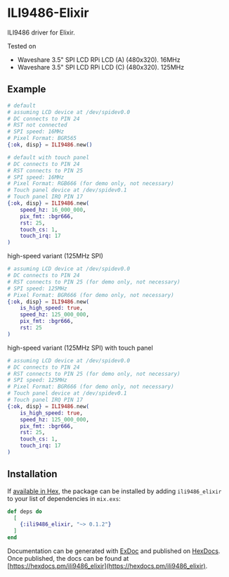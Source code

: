 # ILI9486-Elixir

ILI9486 driver for Elixir.

Tested on 
- Waveshare 3.5" SPI LCD RPi LCD (A) (480x320). 16MHz
- Waveshare 3.5" SPI LCD RPi LCD (C) (480x320). 125MHz

## Example

```elixir
# default
# assuming LCD device at /dev/spidev0.0
# DC connects to PIN 24
# RST not connected
# SPI speed: 16MHz
# Pixel Format: BGR565
{:ok, disp} = ILI9486.new()
```

```elixir
# default with touch panel
# DC connects to PIN 24
# RST connects to PIN 25
# SPI speed: 16MHz
# Pixel Format: RGB666 (for demo only, not necessary)
# Touch panel device at /dev/spidev0.1
# Touch panel IRQ PIN 17
{:ok, disp} = ILI9486.new(
    speed_hz: 16_000_000,
    pix_fmt: :bgr666,
    rst: 25,
    touch_cs: 1,
    touch_irq: 17
)
```

high-speed variant (125MHz SPI)
```elixir
# assuming LCD device at /dev/spidev0.0
# DC connects to PIN 24
# RST connects to PIN 25 (for demo only, not necessary)
# SPI speed: 125MHz
# Pixel Format: BGR666 (for demo only, not necessary)
{:ok, disp} = ILI9486.new(
    is_high_speed: true,
    speed_hz: 125_000_000,
    pix_fmt: :bgr666,
    rst: 25
)
```

high-speed variant (125MHz SPI) with touch panel
```elixir
# assuming LCD device at /dev/spidev0.0
# DC connects to PIN 24
# RST connects to PIN 25 (for demo only, not necessary)
# SPI speed: 125MHz
# Pixel Format: BGR666 (for demo only, not necessary)
# Touch panel device at /dev/spidev0.1
# Touch panel IRQ PIN 17
{:ok, disp} = ILI9486.new(
    is_high_speed: true,
    speed_hz: 125_000_000,
    pix_fmt: :bgr666,
    rst: 25,
    touch_cs: 1,
    touch_irq: 17
)
```

## Installation

If [available in Hex](https://hex.pm/docs/publish), the package can be installed
by adding `ili9486_elixir` to your list of dependencies in `mix.exs`:

```elixir
def deps do
  [
    {:ili9486_elixir, "~> 0.1.2"}
  ]
end
```

Documentation can be generated with [ExDoc](https://github.com/elixir-lang/ex_doc)
and published on [HexDocs](https://hexdocs.pm). Once published, the docs can
be found at [https://hexdocs.pm/ili9486_elixir](https://hexdocs.pm/ili9486_elixir).
